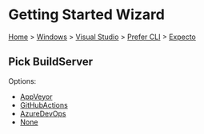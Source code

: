<!--
GENERATED FILE - DO NOT EDIT
This file was generated by [MarkdownSnippets](https://github.com/SimonCropp/MarkdownSnippets).
Source File: /docs/mdsource/wiz/Windows_VisualStudio_Cli_Expecto.source.md
To change this file edit the source file and then run MarkdownSnippets.
-->

# Getting Started Wizard

[Home](/docs/wiz/readme.md) > [Windows](Windows.md) > [Visual Studio](Windows_VisualStudio.md) > [Prefer CLI](Windows_VisualStudio_Cli.md) > [Expecto](Windows_VisualStudio_Cli_Expecto.md)

## Pick BuildServer

Options:
 * [AppVeyor](Windows_VisualStudio_Cli_Expecto_AppVeyor.md)
 * [GitHubActions](Windows_VisualStudio_Cli_Expecto_GitHubActions.md)
 * [AzureDevOps](Windows_VisualStudio_Cli_Expecto_AzureDevOps.md)
 * [None](Windows_VisualStudio_Cli_Expecto_None.md)
